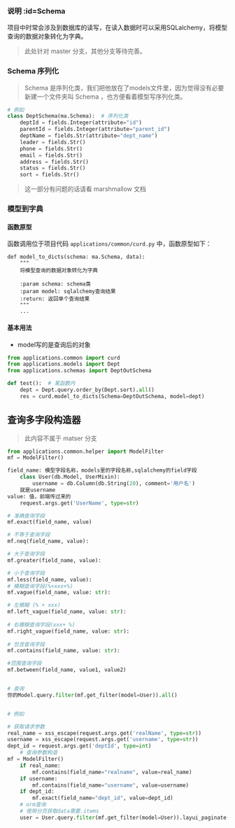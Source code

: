 ### 说明 :id=Schema

项目中时常会涉及到数据库的读写，在读入数据时可以采用SQLalchemy，将模型查询的数据对象转化为字典。

> 此处针对 master 分支，其他分支等待完善。

### Schema 序列化

> Schema 是序列化类，我们把他放在了models文件里，因为觉得没有必要新建一个文件夹叫 Schema ，也方便看着模型写序列化类。

```python
# 例如
class DeptSchema(ma.Schema):  # 序列化类
    deptId = fields.Integer(attribute="id")
    parentId = fields.Integer(attribute="parent_id")
    deptName = fields.Str(attribute="dept_name")
    leader = fields.Str()
    phone = fields.Str()
    email = fields.Str()
    address = fields.Str()
    status = fields.Str()
    sort = fields.Str()
```

> 这一部分有问题的话请看 marshmallow 文档

### 模型到字典

#### 函数原型

函数调用位于项目代码 ```applications/common/curd.py``` 中，函数原型如下：

```
def model_to_dicts(schema: ma.Schema, data):
    """
    将模型查询的数据对象转化为字典
    
    :param schema: schema类
    :param model: sqlalchemy查询结果
    :return: 返回单个查询结果
    """
    ...
```

#### 基本用法

+ model写的是查询后的对象

```python
from applications.common import curd
from applications.models import Dept
from applications.schemas import DeptOutSchema

def test():  # 某函数内
    dept = Dept.query.order_by(Dept.sort).all()
    res = curd.model_to_dicts(Schema=DeptOutSchema, model=dept)
```

## 查询多字段构造器

> 此内容不属于 matser 分支

```python
from applications.common.helper import ModelFilter
mf = ModelFilter()

field_name: 模型字段名称，models里的字段名称,sqlalchemy的field字段
    class User(db.Model, UserMixin):
    	username = db.Column(db.String(20), comment='用户名')
    就是username
value: 值，前端传过来的
    request.args.get('UserName', type=str)

# 准确查询字段
mf.exact(field_name, value)

# 不等于查询字段
mf.neq(field_name, value):

# 大于查询字段
mf.greater(field_name, value):

# 小于查询字段
mf.less(field_name, value):
# 模糊查询字段(%+xxx+%)
mf.vague(field_name, value: str):

# 左模糊 (% + xxx)
mf.left_vague(field_name, value: str):
      
# 右模糊查询字段(xxx+ %)
mf.right_vague(field_name, value: str):
        
# 包含查询字段
mf.contains(field_name, value: str):

#范围查询字段
mf.between(field_name, value1, value2)


# 查询
你的Model.query.filter(mf.get_filter(model=User)).all()


# 例如

# 获取请求参数
real_name = xss_escape(request.args.get('realName', type=str))
username = xss_escape(request.args.get('username', type=str))
dept_id = request.args.get('deptId', type=int)
    # 查询参数构造
mf = ModelFilter()
    if real_name:
        mf.contains(field_name="realname", value=real_name)
    if username:
        mf.contains(field_name="username", value=username)
    if dept_id:
        mf.exact(field_name="dept_id", value=dept_id)
    # orm查询
    # 使用分页获取data需要.items
    user = User.query.filter(mf.get_filter(model=User)).layui_paginate()

```